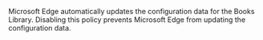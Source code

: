 Microsoft Edge automatically updates the configuration data for the Books Library. Disabling this policy prevents Microsoft Edge from updating the configuration data.